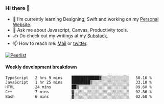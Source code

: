 ### Hi there 👋

- 🌱 I’m currently learning Designing, Swift and working on my [Personal Website](https://kvaishak.com/).
- 💬 Ask me about Javascript, Canvas,  Productivity tools. 
- :writing_hand: Do check out my writings at my [Substack](https://kvaishak.substack.com/).
- 📫 How to reach me: [Mail](mailto:vaishak.kaippanchery@gmail.com) or [twitter](https://twitter.com/kvaishack).

[![Peerlist](https://github-readme-badge.peerlist.io/api/vaishak)](https://peerlist.io/vaishak)

#### Weekly development breakdown

<!--START_SECTION:waka-->

```txt
TypeScript   2 hrs 9 mins    ████████████▓░░░░░░░░░░░░   50.16 %
JavaScript   1 hr 25 mins    ████████▒░░░░░░░░░░░░░░░░   33.10 %
HTML         24 mins         ██▒░░░░░░░░░░░░░░░░░░░░░░   09.60 %
C++          7 mins          ▓░░░░░░░░░░░░░░░░░░░░░░░░   02.86 %
Bash         6 mins          ▓░░░░░░░░░░░░░░░░░░░░░░░░   02.68 %
```

<!--END_SECTION:waka-->
